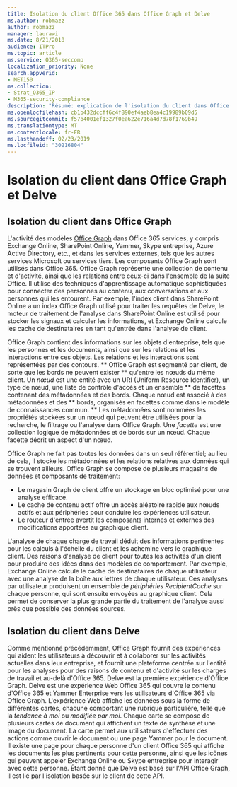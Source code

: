 ```yaml
---
title: Isolation du client Office 365 dans Office Graph et Delve
ms.author: robmazz
author: robmazz
manager: laurawi
ms.date: 8/21/2018
audience: ITPro
ms.topic: article
ms.service: O365-seccomp
localization_priority: None
search.appverid:
- MET150
ms.collection:
- Strat_O365_IP
- M365-security-compliance
description: "Résumé: explication de l'isolation du client dans Office Graph et dans Delve."
ms.openlocfilehash: cb1b432dccff6c4f890ef4aeb8ea4c19989b09d5
ms.sourcegitcommit: f57b4001ef1327f0ea622e716a4d7d78f1769b49
ms.translationtype: MT
ms.contentlocale: fr-FR
ms.lasthandoff: 02/23/2019
ms.locfileid: "30216804"
---
```

# <a name="tenant-isolation-in-the-office-graph-and-delve"></a>Isolation du client dans Office Graph et Delve

## <a name="tenant-isolation-in-the-office-graph"></a>Isolation du client dans Office Graph
L'activité des modèles [Office Graph](https://dev.office.com/officegraph) dans Office 365 services, y compris Exchange Online, SharePoint Online, Yammer, Skype entreprise, Azure Active Directory, etc., et dans les services externes, tels que les autres services Microsoft ou services tiers. Les composants Office Graph sont utilisés dans Office 365. Office Graph représente une collection de contenu et d'activité, ainsi que les relations entre ceux-ci dans l'ensemble de la suite Office. Il utilise des techniques d'apprentissage automatique sophistiquées pour connecter des personnes au contenu, aux conversations et aux personnes qui les entourent. Par exemple, l'index client dans SharePoint Online a un index Office Graph utilisé pour traiter les requêtes de Delve, le moteur de traitement de l'analyse dans SharePoint Online est utilisé pour stocker les signaux et calculer les informations, et Exchange Online calcule les cache de destinataires en tant qu'entrée dans l'analyse de client.

Office Graph contient des informations sur les objets d'entreprise, tels que les personnes et les documents, ainsi que sur les relations et les interactions entre ces objets. Les relations et les interactions sont représentées par des contours. ** Office Graph est segmenté par client, de sorte que les bords ne peuvent exister ** qu'entre les nœuds du même client. Un *nœud* est une entité avec un URI (Uniform Resource Identifier), un type de nœud, une liste de contrôle d'accès et un ensemble ** de facettes contenant des métadonnées et des bords. Chaque nœud est associé à des métadonnées et des ** bords, organisés en facettes comme dans le modèle de connaissances commun. ** Les métadonnées sont nommées les propriétés stockées sur un nœud qui peuvent être utilisées pour la recherche, le filtrage ou l'analyse dans Office Graph. Une *facette* est une collection logique de métadonnées et de bords sur un nœud. Chaque facette décrit un aspect d'un nœud. 

Office Graph ne fait pas toutes les données dans un seul référentiel; au lieu de cela, il stocke les métadonnées et les relations relatives aux données qui se trouvent ailleurs. Office Graph se compose de plusieurs magasins de données et composants de traitement:
- Le magasin Graph de client offre un stockage en bloc optimisé pour une analyse efficace.
- Le cache de contenu actif offre un accès aléatoire rapide aux nœuds actifs et aux périphéries pour conduire les expériences utilisateur.
- Le routeur d'entrée avertit les composants internes et externes des modifications apportées au graphique client.

L'analyse de chaque charge de travail déduit des informations pertinentes pour les calculs à l'échelle du client et les achemine vers le graphique client. Des raisons d'analyse de client pour toutes les activités d'un client pour produire des idées dans des modèles de comportement. Par exemple, Exchange Online calcule le cache de destinataires de chaque utilisateur avec une analyse de la boîte aux lettres de chaque utilisateur. Ces analyses par utilisateur produisent un ensemble de *périphéries RecipientCache* sur chaque personne, qui sont ensuite envoyées au graphique client. Cela permet de conserver la plus grande partie du traitement de l'analyse aussi près que possible des données sources.

## <a name="tenant-isolation-in-delve"></a>Isolation du client dans Delve
Comme mentionné précédemment, Office Graph fournit des expériences qui aident les utilisateurs à découvrir et à collaborer sur les activités actuelles dans leur entreprise, et fournit une plateforme centrée sur l'entité pour les analyses pour des raisons de contenu et d'activité sur les charges de travail et au-delà d'Office 365. Delve est la première expérience d'Office Graph. Delve est une expérience Web Office 365 qui couvre le contenu d'Office 365 et Yammer Enterprise vers les utilisateurs d'Office 365 via Office Graph. L'expérience Web affiche les données sous la forme de différentes cartes, chacune comportant une rubrique particulière, telle que la *tendance à moi* ou *modifiée par moi*. Chaque carte se compose de plusieurs cartes de document qui affichent un texte de synthèse et une image du document. La carte permet aux utilisateurs d'effectuer des actions comme ouvrir le document ou une page Yammer pour le document. Il existe une page pour chaque personne d'un client Office 365 qui affiche les documents les plus pertinents pour cette personne, ainsi que les icônes qui peuvent appeler Exchange Online ou Skype entreprise pour interagir avec cette personne. Étant donné que Delve est basé sur l'API Office Graph, il est lié par l'isolation basée sur le client de cette API.